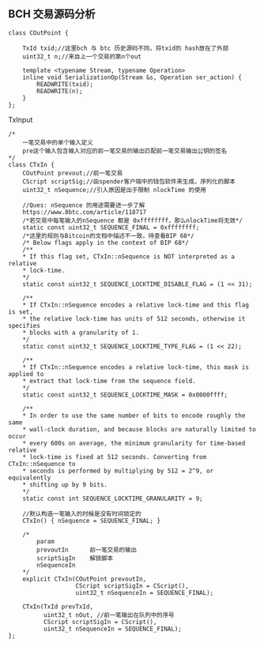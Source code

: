 ## BCH 交易源码分析

    class COutPoint {

        TxId txid;//这里bch 与 btc 历史源码不同，将txid的 hash放在了外部
        uint32_t n;//来自上一个交易的第n个out

        template <typename Stream, typename Operation>
        inline void SerializationOp(Stream &s, Operation ser_action) {
            READWRITE(txid);
            READWRITE(n);
        }
    };


TxInput

    /*
        一笔交易中的单个输入定义  
        pre这个输入包含输入对应的前一笔交易的输出匹配前一笔交易输出公钥的签名
    */
    class CTxIn {
        COutPoint prevout;//前一笔交易
        CScript scriptSig;//由spender客户端中的钱包软件来生成，序列化的脚本
        uint32_t nSequence;//引入原因是出于限制 nlockTime 的使用

        //Ques: nSequence 的用途需要进一步了解 
        https://www.8btc.com/article/118717
        /*若交易中每笔输入的nSequence 都是 0xffffffff，那么nlockTime将无效*/
        static const uint32_t SEQUENCE_FINAL = 0xffffffff;
        /*这里的规则与Bitcoin的文档中描述不一致，待查看BIP 68*/
        /* Below flags apply in the context of BIP 68*/
        /**
        * If this flag set, CTxIn::nSequence is NOT interpreted as a relative
        * lock-time.
        */
        static const uint32_t SEQUENCE_LOCKTIME_DISABLE_FLAG = (1 << 31);

        /**
        * If CTxIn::nSequence encodes a relative lock-time and this flag is set,
        * the relative lock-time has units of 512 seconds, otherwise it specifies
        * blocks with a granularity of 1.
        */
        static const uint32_t SEQUENCE_LOCKTIME_TYPE_FLAG = (1 << 22);

        /**
        * If CTxIn::nSequence encodes a relative lock-time, this mask is applied to
        * extract that lock-time from the sequence field.
        */
        static const uint32_t SEQUENCE_LOCKTIME_MASK = 0x0000ffff;

        /**
        * In order to use the same number of bits to encode roughly the same
        * wall-clock duration, and because blocks are naturally limited to occur
        * every 600s on average, the minimum granularity for time-based relative
        * lock-time is fixed at 512 seconds. Converting from CTxIn::nSequence to
        * seconds is performed by multiplying by 512 = 2^9, or equivalently
        * shifting up by 9 bits.
        */
        static const int SEQUENCE_LOCKTIME_GRANULARITY = 9;

        //默认构造一笔输入的时候是没有时间锁定的
        CTxIn() { nSequence = SEQUENCE_FINAL; }

        /*
            param 
            prevoutIn      前一笔交易的输出
            scriptSigIn    解锁脚本
            nSequenceIn     
        */
        explicit CTxIn(COutPoint prevoutIn, 
                       CScript scriptSigIn = CScript(),
                       uint32_t nSequenceIn = SEQUENCE_FINAL);

        CTxIn(TxId prevTxId, 
              uint32_t nOut, //前一笔输出在队列中的序号
              CScript scriptSigIn = CScript(),
              uint32_t nSequenceIn = SEQUENCE_FINAL);
    };
